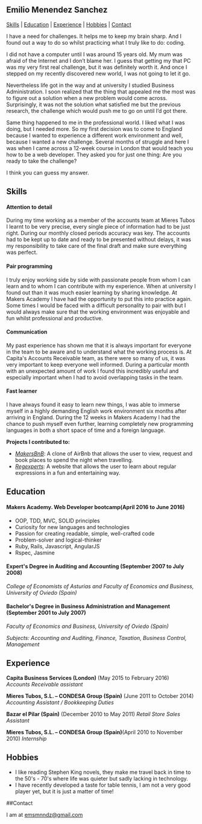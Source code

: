 ## Emilio Menendez Sanchez
[Skills](#skills) | [Education](#education) | [Experience](#experience) | [Hobbies](#hobbies) | [Contact](#contact)

I have a need for challenges. It helps me to keep my brain sharp. And I found out a way to do so whilst practicing what I truly like to do: coding.

I did not have a computer until I was around 15 years old. My mum was afraid of the Internet and I don’t blame her. I guess that getting my that PC was my very first real challenge, but it was definitely worth it.  And once I stepped on my recently discovered new world, I was not going to let it go.

Nevertheless life got in the way and at university I studied Business Administration. I soon realized that the thing that appealed me the most was to figure out a solution when a new problem would come across. Surprisingly, it was not the solution what satisfied me but the previous research, the challenge which would push me to go on until I’d got there.

Same thing happened to me in the professional world. I liked what I was doing, but I needed more. So my first decision was to come to England because I wanted to experience a different work environment and well, because I wanted a new challenge. Several months of struggle and here I was when I came across a 12-week course in London that would teach you how to be a web developer. They asked you for just one thing: Are you ready to take the challenge?

I think you can guess my answer.


## Skills

#### Attention to detail

During my time working as a member of the accounts team at Mieres Tubos I learnt to be very precise, every single piece of information had to be just right. During our monthly closed periods accuracy was key. The accounts had to be kept up to date and ready to be presented without delays, it was my responsibility to take care of the final draft and make sure everything was perfect.

#### Pair programming

I truly enjoy working side by side with passionate people from whom I can learn and to whom I can contribute with my experience. When at university I found out than it was much easier learning by sharing knowledge. At Makers Academy I have had the opportunity to put this into practice again. Some times I would be faced with a difficult personality to pair with but I would always make sure that the working environment was enjoyable and fun whilst professional and productive.

#### Communication

My past experience has shown me that it is always important for everyone in the team to be aware and to understand what the working process is. At Capita's Accounts Receivable team, as there were so many of us, it was very important to keep everyone well informed. During a particular month with an unexpected amount of work I found this incredibly useful and especially important when I had to avoid overlapping tasks in the team.

#### Fast learner

I have always found it easy to learn new things, I was able to immerse myself in a highly demanding English work environment six months after arriving in England. During the 12 weeks in Makers Academy I had the chance to push myself even further, learning completely new programming languages in both a short space of time and a foreign language.

**Projects I contributed to:**

- [*MakersBnB*](https://github.com/Wil0/makersBnB): A clone of AirBnb that allows the user to view, request and book places to spend the night when travelling.
- [*Regexperts*](https://github.com/Wil0/regexperts): A website that allows the user to learn about regular expressions in a fun and entertaining way.

## Education

#### Makers Academy. Web Developer bootcamp(April 2016 to June 2016)

- OOP, TDD, MVC, SOLID principles
- Curiosity for new languages and technologies
- Passion for creating readable, simple, well-crafted code
- Problem-solver and logical-thinker
- Ruby, Rails, Javascript, AngularJS
- Rspec, Jasmine

#### Expert's Degree in Auditing and Accounting (September 2007 to July 2008)
*College of Economists of Asturias and Faculty of Economics and Business, University of Oviedo (Spain)*

#### Bachelor's Degree in Business Administration and  Management (September 2001 to July 2007)
*Faculty of Economics and Business, University of Oviedo (Spain)*

*Subjects: Accounting and Auditing, Finance, Taxation, Business Control, Management*

## Experience

**Capita Business Services (London)** (May 2015 to February 2016)     
*Accounts Receivable assistant*  

**Mieres Tubos, S.L. – CONDESA Group (Spain)** (June 2011 to October 2014)   
*Accounting Assistant / Bookkeeping Duties*

**Bazar el Pilar (Spain)** (December 2010 to May 2011)
*Retail  Store Sales Assistant*

**Mieres Tubos, S.L. –  CONDESA Group (Spain)**(April 2010 to November 2010)
*Internship*

## Hobbies

- I like reading Stephen King novels, they make me travel back in time to the 50's - 70's where life was quieter but sadly lacking in technology.
- I have recently developed a taste for table tennis, I am not a very good player yet, but it is just a matter of time!

##Contact

I am at emsmnndz@gmail.com

